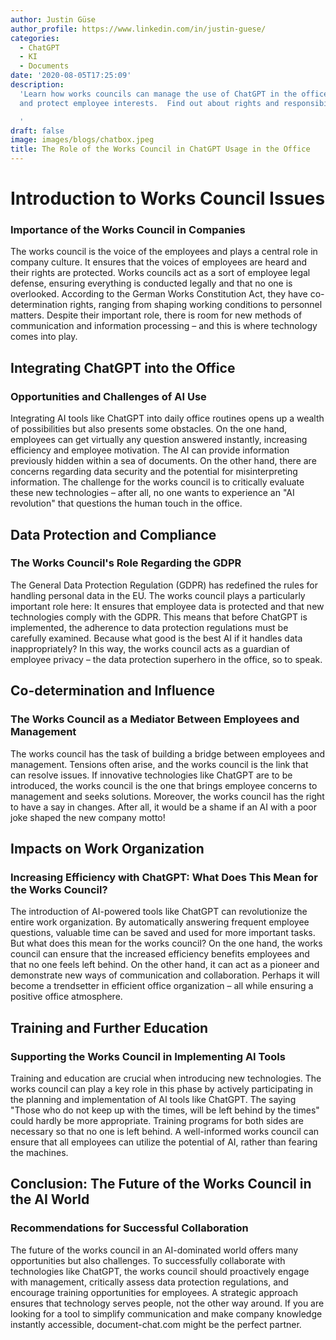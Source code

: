 ```yaml
---
author: Justin Güse
author_profile: https://www.linkedin.com/in/justin-guese/
categories:
  - ChatGPT
  - KI
  - Documents
date: '2020-08-05T17:25:09'
description:
  'Learn how works councils can manage the use of ChatGPT in the office
  and protect employee interests.  Find out about rights and responsibilities!

  '
draft: false
image: images/blogs/chatbox.jpeg
title: The Role of the Works Council in ChatGPT Usage in the Office
---
```


# Introduction to Works Council Issues

### Importance of the Works Council in Companies

The works council is the voice of the employees and plays a central role in company culture. It ensures that the voices of employees are heard and their rights are protected. Works councils act as a sort of employee legal defense, ensuring everything is conducted legally and that no one is overlooked. According to the German Works Constitution Act, they have co-determination rights, ranging from shaping working conditions to personnel matters. Despite their important role, there is room for new methods of communication and information processing – and this is where technology comes into play.

## Integrating ChatGPT into the Office

### Opportunities and Challenges of AI Use

Integrating AI tools like ChatGPT into daily office routines opens up a wealth of possibilities but also presents some obstacles. On the one hand, employees can get virtually any question answered instantly, increasing efficiency and employee motivation. The AI can provide information previously hidden within a sea of documents. On the other hand, there are concerns regarding data security and the potential for misinterpreting information. The challenge for the works council is to critically evaluate these new technologies – after all, no one wants to experience an "AI revolution" that questions the human touch in the office.

## Data Protection and Compliance

### The Works Council's Role Regarding the GDPR

The General Data Protection Regulation (GDPR) has redefined the rules for handling personal data in the EU. The works council plays a particularly important role here: It ensures that employee data is protected and that new technologies comply with the GDPR. This means that before ChatGPT is implemented, the adherence to data protection regulations must be carefully examined. Because what good is the best AI if it handles data inappropriately? In this way, the works council acts as a guardian of employee privacy – the data protection superhero in the office, so to speak.

## Co-determination and Influence

### The Works Council as a Mediator Between Employees and Management

The works council has the task of building a bridge between employees and management. Tensions often arise, and the works council is the link that can resolve issues. If innovative technologies like ChatGPT are to be introduced, the works council is the one that brings employee concerns to management and seeks solutions. Moreover, the works council has the right to have a say in changes. After all, it would be a shame if an AI with a poor joke shaped the new company motto!

## Impacts on Work Organization

### Increasing Efficiency with ChatGPT: What Does This Mean for the Works Council?

The introduction of AI-powered tools like ChatGPT can revolutionize the entire work organization. By automatically answering frequent employee questions, valuable time can be saved and used for more important tasks. But what does this mean for the works council? On the one hand, the works council can ensure that the increased efficiency benefits employees and that no one feels left behind. On the other hand, it can act as a pioneer and demonstrate new ways of communication and collaboration. Perhaps it will become a trendsetter in efficient office organization – all while ensuring a positive office atmosphere.

## Training and Further Education

### Supporting the Works Council in Implementing AI Tools

Training and education are crucial when introducing new technologies. The works council can play a key role in this phase by actively participating in the planning and implementation of AI tools like ChatGPT. The saying "Those who do not keep up with the times, will be left behind by the times" could hardly be more appropriate. Training programs for both sides are necessary so that no one is left behind. A well-informed works council can ensure that all employees can utilize the potential of AI, rather than fearing the machines.

## Conclusion: The Future of the Works Council in the AI World

### Recommendations for Successful Collaboration

The future of the works council in an AI-dominated world offers many opportunities but also challenges. To successfully collaborate with technologies like ChatGPT, the works council should proactively engage with management, critically assess data protection regulations, and encourage training opportunities for employees. A strategic approach ensures that technology serves people, not the other way around. If you are looking for a tool to simplify communication and make company knowledge instantly accessible, document-chat.com might be the perfect partner.
